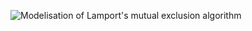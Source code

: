 ![Modelisation of Lamport's mutual exclusion algorithm](https://github.com/blondimi/qcover/blob/master/examples/lamport/lamport_tacas.png)
